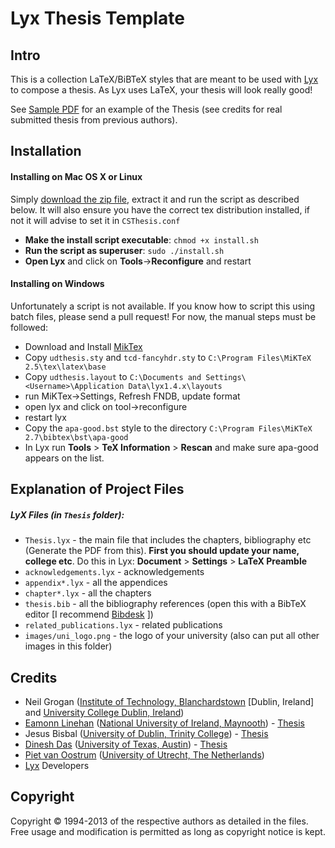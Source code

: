 # Lyx Thesis Template

## Intro

This is a collection LaTeX/BiBTeX styles that are meant to be used with [Lyx][] to compose a thesis. As Lyx uses LaTeX, your thesis will look really good!

See [Sample PDF][PDF] for an example of the Thesis (see credits for real submitted thesis from previous authors).  

## Installation

#### Installing on Mac OS X or Linux
Simply [download the zip file][RepoZip], extract it and run the script as described below. It will also ensure you have the correct tex distribution installed, if not it will advise to set it in `CSThesis.conf`

* **Make the install script executable**: `chmod +x install.sh`
* **Run the script as superuser**: `sudo ./install.sh`
* **Open Lyx** and click on **Tools**->**Reconfigure** and restart

#### Installing on Windows
Unfortunately a script is not available. If you know how to script this using batch files, please send a pull request! For now, the manual steps must be followed:

* Download and Install [MikTex]
* Copy `udthesis.sty` and `tcd-fancyhdr.sty` to `C:\Program Files\MiKTeX 2.5\tex\latex\base`
* Copy `udthesis.layout` to `C:\Documents and Settings\<Username>\Application Data\lyx1.4.x\layouts`
* run MiKTex->Settings, Refresh FNDB, update format
* open lyx and click on tool->reconfigure
* restart lyx
* Copy the `apa-good.bst` style to the directory `C:\Program Files\MiKTeX 2.7\bibtex\bst\apa-good`
* In Lyx run **Tools** > **TeX Information** > **Rescan** and make sure apa-good appears on the list.

## Explanation of Project Files

##### LyX Files (in `Thesis` folder):

* `Thesis.lyx` - the main file that includes the chapters, bibliography etc (Generate the PDF from this). **First you should update your name, college etc**. Do this in Lyx: **Document** > **Settings** > **LaTeX Preamble**
* `acknowledgements.lyx` - acknowledgements
* `appendix*.lyx` - all the appendices
* `chapter*.lyx` - all the chapters 
* `thesis.bib` - all the bibliography references (open this with a BibTeX editor [I recommend [Bibdesk][] ])
* `related_publications.lyx` - related publications
* `images/uni_logo.png` - the logo of your university (also can put all other images in this folder)


## Credits
* Neil Grogan ([Institute of Technology, Blanchardstown][ITB] [Dublin, Ireland] and [University College Dublin, Ireland][UCD])
* [Eamonn Linehan] ([National University of Ireland, Maynooth][NUIM]) - [Thesis][ELThesis]
* Jesus Bisbal ([University of Dublin, Trinity College][TCD]) - [Thesis][JBThesis]
* [Dinesh Das][] ([University of Texas, Austin][UTA]) - [Thesis][DDThesis]
* [Piet van Oostrum][] ([University of Utrecht, The Netherlands][UU])
* [Lyx][] Developers

## Copyright 
Copyright &copy; 1994-2013 of the respective authors as detailed in the files. Free usage and modification is permitted as long as copyright notice is kept.

[RepoZip]: https://github.com/dueyfinster/CSThesis/zipball/master/
[Lyx]: http://www.lyx.org
[PDF]: Sample.pdf
[Eamonn Linehan]: http://www.dsg.cs.tcd.ie/~linehane/lyx/
[ITB]: http://www.itb.ie
[UCD]: http://www.ucd.ie
[TCD]: http://www.tcd.ie
[NUIM]: http://www.nuim.ie
[Dinesh Das]: mailto:ddas@cs.utexas.edu
[Piet van Oostrum]: mailto:piet@cs.ruu.nl
[UTA]: http://www.utexas.edu
[UU]: http://www.uu.nl
[MikTex]: http://www.miktex.org/download
[Bibdesk]: http://bibdesk.sourceforge.net/
[JBThesis]: http://www.tara.tcd.ie/bitstream/2262/797/1/TCD-CS-2001-03.pdf
[ELThesis]: https://www.cs.tcd.ie/publications/tech-reports/reports.04/TCD-CS-2004-46.pdf
[DDThesis]: http://www.cs.utexas.edu/ftp/predator/das-thesis.pdf
